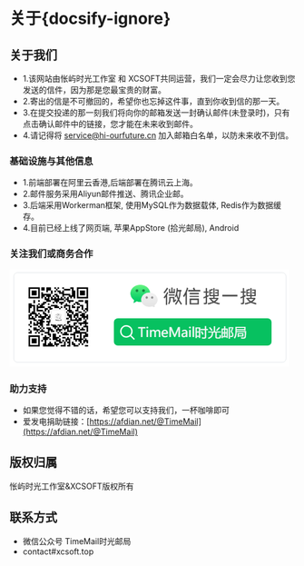 # 关于{docsify-ignore}

##  关于我们
  
- 1.该网站由怅屿时光工作室 和 XCSOFT共同运营，我们一定会尽力让您收到您发送的信件，因为那是您最宝贵的财富。
- 2.寄出的信是不可撤回的，希望你也忘掉这件事，直到你收到信的那一天。
- 3.在提交投递的那一刻我们将向你的邮箱发送一封确认邮件(未登录时)，只有点击确认邮件中的链接，您才能在未来收到邮件。
- 4.请记得将 service@hi-ourfuture.cn 加入邮箱白名单，以防未来收不到信。

### 基础设施与其他信息

- 1.前端部署在阿里云香港,后端部署在腾讯云上海。
- 2.邮件服务采用Aliyun邮件推送、腾讯企业邮。
- 3.后端采用Workerman框架, 使用MySQL作为数据载体, Redis作为数据缓存。
- 4.目前已经上线了网页端, 苹果AppStore (拾光邮局), Android

### 关注我们或商务合作

![微信公众号: TimeMail时光邮局](media/wechat.png)

### 助力支持

- 如果您觉得不错的话，希望您可以支持我们，一杯咖啡即可
- 爱发电捐助链接：[https://afdian.net/@TimeMail](https://afdian.net/@TimeMail)

## 版权归属

怅屿时光工作室&XCSOFT版权所有

## 联系方式

- 微信公众号 TimeMail时光邮局
- contact#xcsoft.top
